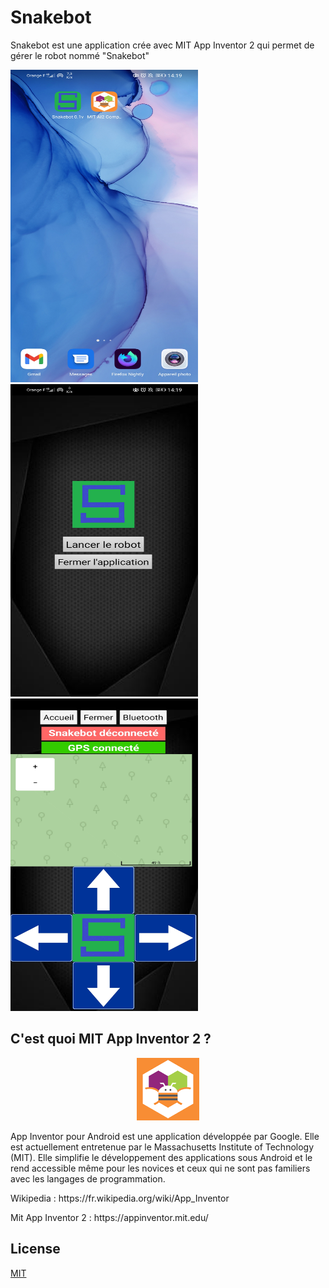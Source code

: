 # Snakebot
Snakebot est une application crée avec MIT App Inventor 2 qui permet de gérer le robot nommé "Snakebot"

<p align "center">
<img src="assets/app.jpg" width="300" height="500"/>
<img src="assets/home.jpg" width="300" height="500"/>
<img src="assets/control with gps.jpg" width="300" height="500"/>
</p>


## C'est quoi MIT App Inventor 2 ?
<center>
<img src="assets/logoAppInventor_bokjby.png" width="100" height="100"/>
</center>


App Inventor pour Android est une application développée par Google. Elle est actuellement entretenue par le Massachusetts Institute of Technology (MIT).
Elle simplifie le développement des applications sous Android et le rend accessible même pour les novices et ceux qui ne sont pas familiers avec les langages de programmation.

<p> Wikipedia : https://fr.wikipedia.org/wiki/App_Inventor </p>
<p> Mit App Inventor 2 : https://appinventor.mit.edu/ </p>










## License
[MIT](https://choosealicense.com/licenses/mit/)
